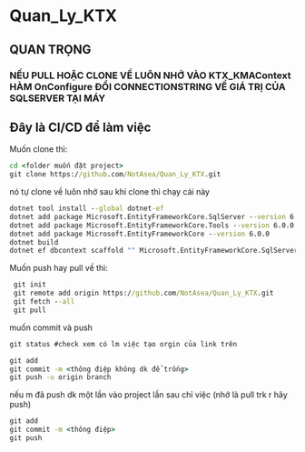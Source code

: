 # Quan_Ly_KTX
## QUAN TRỌNG
### NẾU PULL HOẶC CLONE VỀ LUÔN NHỚ VÀO KTX_KMAContext HÀM OnConfigure ĐỔI CONNECTIONSTRING VỀ GIÁ TRỊ CỦA SQLSERVER TẠI MÁY
## Đây là CI/CD để làm việc

  Muốn clone thì:
  ```cmd
  cd <folder muốn đặt project>
  git clone https://github.com/NotAsea/Quan_Ly_KTX.git
  ```
  nó tự clone về luôn nhớ sau khi clone thì chạy cái này
  ```cmd
  dotnet tool install --global dotnet-ef
  dotnet add package Microsoft.EntityFrameworkCore.SqlServer --version 6.0.0
  dotnet add package Microsoft.EntityFrameworkCore.Tools --version 6.0.0
  dotnet add package Microsoft.EntityFrameworkCore --version 6.0.0 
  dotnet build
  dotnet ef dbcontext scaffold "" Microsoft.EntityFrameworkCore.SqlServer -o Models 
  ```
  Muốn push hay pull về thì:  
 ```cmd
  git init 
  git remote add origin https://github.com/NotAsea/Quan_Ly_KTX.git 
  git fetch --all 
  git pull 
 ```
 
  muốn commit và push   
  ```cmd
  git status #check xem có lm việc tạo orgin của link trên 
  ``` 

  ```cmd
  git add 
  git commit -m <thông điệp không dk để trống> 
  git push -u origin branch 
  ``` 
  nếu m đã push dk một lần vào project lần sau chỉ việc (nhớ là pull trk r hãy push)
  ```cmd
  git add 
  git commit -m <thông điệp> 
  git push 
  ``` 
